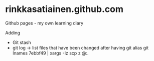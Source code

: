 rinkkasatiainen.github.com
==========================

Github pages - my own learning diary


Adding
  * Git stash
  * git log -> list files that have been changed
  after having git alias
  git lnames 7ebbf49 | xargs -Iz scp z <user>@<server>:.

